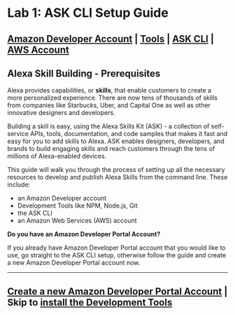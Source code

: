 # Lab 1: ASK CLI Setup Guide

## [Amazon Developer Account](./01-create.md) | [Tools](./02-edit.md) | [ASK CLI](./03-deploy.md) | [AWS Account](./04-test.md)

## Alexa Skill Building - Prerequisites

Alexa provides capabilities, or **skills**, that enable customers to create a more personalized experience. There are now tens of thousands of skills from companies like Starbucks, Uber, and Capital One as well as other innovative designers and developers.

Building a skill is easy, using the Alexa Skills Kit (ASK) - a collection of self-service APIs, tools, documentation, and code samples that makes it fast and easy for you to add skills to Alexa. ASK enables designers, developers, and brands to build engaging skills and reach customers through the tens of millions of Alexa-enabled devices.

This guide will walk you through the process of setting up all the necessary resources to develop and publish Alexa Skills from the command line. These include:

* an Amazon Developer account
* Development Tools like NPM, Node.js, Git
* the ASK CLI
* an Amazon Web Services (AWS) account

**Do you have an Amazon Developer Portal Account?**

If you already have Amazon Developer Portal account that you would like to use, go straight to the ASK CLI setup, otherwise follow the guide and create a new Amazon Developer Portal account now.

---

## [Create a new Amazon Developer Portal Account](./01-amzn-developer-account.md) | Skip to [install the Development Tools](./02-tools.md)